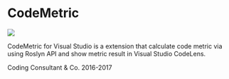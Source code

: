 # CodeMetric
<p>
<img src="https://yetchen.visualstudio.com/_apis/public/build/definitions/b725e6cc-5026-4265-b62d-e4cd0b2f3340/5/badge"/>
</p>
CodeMetric for Visual Studio is a extension that calculate code metric via using Roslyn API and show metric result in Visual Studio CodeLens.

Coding Consultant & Co. 2016-2017
